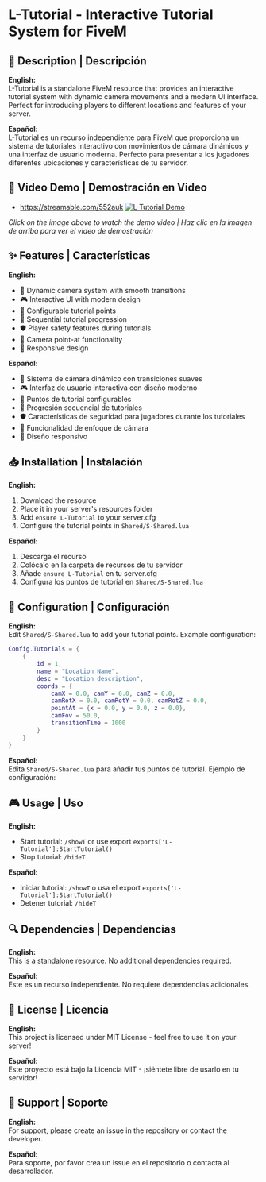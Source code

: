 # L-Tutorial - Interactive Tutorial System for FiveM

## 🌟 Description | Descripción

**English:**  
L-Tutorial is a standalone FiveM resource that provides an interactive tutorial system with dynamic camera movements and a modern UI interface. Perfect for introducing players to different locations and features of your server.

**Español:**  
L-Tutorial es un recurso independiente para FiveM que proporciona un sistema de tutoriales interactivo con movimientos de cámara dinámicos y una interfaz de usuario moderna. Perfecto para presentar a los jugadores diferentes ubicaciones y características de tu servidor.

## 🎥 Video Demo | Demostración en Video
- https://streamable.com/552auk
[![L-Tutorial Demo](https://imgur.com/o32a3kj)](https://streamable.com/552auk)

*Click on the image above to watch the demo video | Haz clic en la imagen de arriba para ver el video de demostración*

## ✨ Features | Características

**English:**
- 🎥 Dynamic camera system with smooth transitions
- 🎮 Interactive UI with modern design
- 📝 Configurable tutorial points
- 🔄 Sequential tutorial progression
- 🛡️ Player safety features during tutorials
- 🎯 Camera point-at functionality
- 📱 Responsive design

**Español:**
- 🎥 Sistema de cámara dinámico con transiciones suaves
- 🎮 Interfaz de usuario interactiva con diseño moderno
- 📝 Puntos de tutorial configurables
- 🔄 Progresión secuencial de tutoriales
- 🛡️ Características de seguridad para jugadores durante los tutoriales
- 🎯 Funcionalidad de enfoque de cámara
- 📱 Diseño responsivo

## 📥 Installation | Instalación

**English:**
1. Download the resource
2. Place it in your server's resources folder
3. Add `ensure L-Tutorial` to your server.cfg
4. Configure the tutorial points in `Shared/S-Shared.lua`

**Español:**
1. Descarga el recurso
2. Colócalo en la carpeta de recursos de tu servidor
3. Añade `ensure L-Tutorial` en tu server.cfg
4. Configura los puntos de tutorial en `Shared/S-Shared.lua`

## 🔧 Configuration | Configuración

**English:**  
Edit `Shared/S-Shared.lua` to add your tutorial points. Example configuration:

```lua
Config.Tutorials = {
    { 
        id = 1, 
        name = "Location Name", 
        desc = "Location description",
        coords = {
            camX = 0.0, camY = 0.0, camZ = 0.0,
            camRotX = 0.0, camRotY = 0.0, camRotZ = 0.0,
            pointAt = {x = 0.0, y = 0.0, z = 0.0},
            camFov = 50.0,
            transitionTime = 1000
        }
    }
}
```

**Español:**  
Edita `Shared/S-Shared.lua` para añadir tus puntos de tutorial. Ejemplo de configuración:

## 🎮 Usage | Uso

**English:**
- Start tutorial: `/showT` or use export `exports['L-Tutorial']:StartTutorial()`
- Stop tutorial: `/hideT`

**Español:**
- Iniciar tutorial: `/showT` o usa el export `exports['L-Tutorial']:StartTutorial()`
- Detener tutorial: `/hideT`

## 🔍 Dependencies | Dependencias

**English:**  
This is a standalone resource. No additional dependencies required.

**Español:**  
Este es un recurso independiente. No requiere dependencias adicionales.

## 📝 License | Licencia

**English:**  
This project is licensed under MIT License - feel free to use it on your server!

**Español:**  
Este proyecto está bajo la Licencia MIT - ¡siéntete libre de usarlo en tu servidor!

## 🤝 Support | Soporte

**English:**  
For support, please create an issue in the repository or contact the developer.

**Español:**  
Para soporte, por favor crea un issue en el repositorio o contacta al desarrollador.